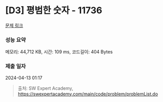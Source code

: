 # [D3] 평범한 숫자 - 11736 

[문제 링크](https://swexpertacademy.com/main/code/problem/problemDetail.do?contestProbId=AXhh-H-KwUcDFARQ) 

### 성능 요약

메모리: 44,712 KB, 시간: 109 ms, 코드길이: 404 Bytes

### 제출 일자

2024-04-13 01:17



> 출처: SW Expert Academy, https://swexpertacademy.com/main/code/problem/problemList.do